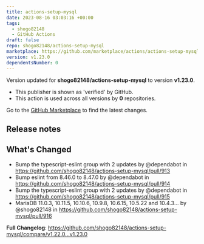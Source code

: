 ```yaml
---
title: actions-setup-mysql
date: 2023-08-16 03:03:16 +00:00
tags:
  - shogo82148
  - GitHub Actions
draft: false
repo: shogo82148/actions-setup-mysql
marketplace: https://github.com/marketplace/actions/actions-setup-mysql
version: v1.23.0
dependentsNumber: 0
---
```



Version updated for **shogo82148/actions-setup-mysql** to version **v1.23.0**.
- This publisher is shown as 'verified' by GitHub.
- This action is used across all versions by **0** repositories.

Go to the [GitHub Marketplace](https://github.com/marketplace/actions/actions-setup-mysql) to find the latest changes.

## Release notes

## What's Changed
* Bump the typescript-eslint group with 2 updates by @dependabot in https://github.com/shogo82148/actions-setup-mysql/pull/913
* Bump eslint from 8.46.0 to 8.47.0 by @dependabot in https://github.com/shogo82148/actions-setup-mysql/pull/914
* Bump the typescript-eslint group with 2 updates by @dependabot in https://github.com/shogo82148/actions-setup-mysql/pull/915
* MariaDB 11.0.3, 10.11.5, 10.10.6, 10.9.8, 10.6.15, 10.5.22 and 10.4.3… by @shogo82148 in https://github.com/shogo82148/actions-setup-mysql/pull/916


**Full Changelog**: https://github.com/shogo82148/actions-setup-mysql/compare/v1.22.0...v1.23.0
